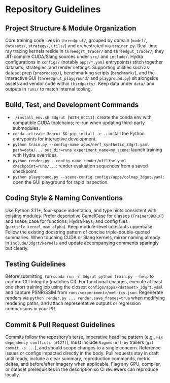 # Repository Guidelines

## Project Structure & Module Organization
Core training code lives in `threedgrut/`, grouped by domain (`model/`, `datasets/`, `strategy/`, `utils/`) and orchestrated via `trainer.py`. Real-time ray tracing kernels reside in `threedgrt_tracer/` and `threedgut_tracer/`; they JIT-compile CUDA/Slang sources under `src/` and `include/`. Hydra configurations in `configs/` (notably `apps/*.yaml` entrypoints) stitch together datasets, strategies, and render settings. Supporting utilities such as dataset prep (`preprocess/`), benchmarking scripts (`benchmark/`), and the interactive GUI (`threedgrut_playground/` and `playground.py`) sit alongside assets and vendor code within `thirdparty/`. Keep data under `data/` and outputs in `runs/` to match internal tooling.

## Build, Test, and Development Commands
- `./install_env.sh 3dgrut [WITH_GCC11]`: create the conda env with compatible CUDA toolchains; re-run when updating third-party submodules.
- `conda activate 3dgrut && pip install -e .`: install the Python entrypoints for interactive development.
- `python train.py --config-name apps/nerf_synthetic_3dgrt.yaml path=data/... out_dir=runs experiment_name=my_scene`: launch training with Hydra overrides.
- `python render.py --config-name render/offline.yaml checkpoint=runs/...`: render evaluation sequences from a saved checkpoint.
- `python playground.py --scene-config configs/apps/colmap_3dgut.yaml`: open the GUI playground for rapid inspection.

## Coding Style & Naming Conventions
Use Python 3.11+, four-space indentation, and type hints consistent with existing modules. Prefer descriptive CamelCase for classes (`Trainer3DGRUT`) and snake_case for functions, Hydra keys, and config files (`particle_kernel_max_alpha`). Keep module-level constants uppercase. Follow the existing docstring pattern of concise triple-double-quoted summaries. When touching CUDA or Slang kernels, mirror naming already in `include/3dgrt/kernels` and update accompanying comments sparingly but clearly.

## Testing Guidelines
Before submitting, run `conda run -n 3dgrut python train.py --help` to confirm CLI integrity (matches CI). For functional changes, execute at least one short training job using the closest `configs/apps/<dataset>_3dgrt.yaml` and capture PSNR/SSIM from `runs/<experiment>/metrics.json`. Regenerate renders via `python render.py ... render.save_frames=true` when modifying rendering paths, and attach representative outputs or regression comparisons in your PR.

## Commit & Pull Request Guidelines
Commits follow the repository’s terse, imperative headline pattern (e.g., `Fix dependency conflicts (#127)`), must include `Signed-off-by` trailers (`git commit -s ...`), and should scope changes to a single concern. Reference issues or configs impacted directly in the body. Pull requests stay in draft until ready, include a clear summary, reproduction commands, metric deltas, and before/after imagery when applicable. Flag any GPU, compiler, or dataset prerequisites in the description so CI reviewers can reproduce locally.
